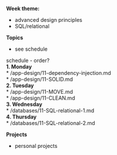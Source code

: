 **Week theme:**  
  * advanced design principles  
  * SQL/relational  
  
**Topics**  
  * see schedule  
  
schedule - order?  
  **1. Monday**  
    * /app-design/11-dependency-injection.md  
    * /app-design/11-SOLID.md  
  **2. Tuesday**  
    * /app-design/11-MOVE.md  
    * /app-design/11-CLEAN.md  
  **3. Wednesday**  
    * /databases/11-SQL-relational-1.md  
  **4. Thursday**  
    * /databases/11-SQL-relational-2.md  
  
**Projects**  
  * personal projects  

